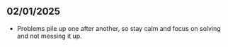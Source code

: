 ## 02/01/2025
- Problems pile up one after another, so stay calm and focus on solving and not messing it up.